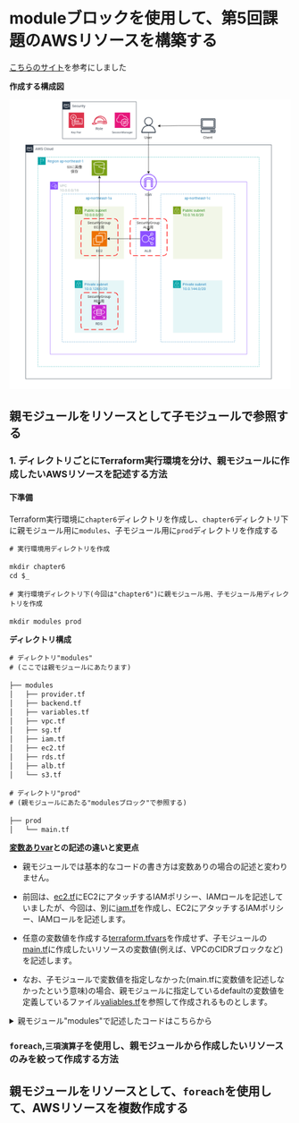 # moduleブロックを使用して、第5回課題のAWSリソースを構築する

[こちらのサイト](https://github.com/cnc4e/terraform-practice/blob/main/step5-module/README.md)を参考にしました

**作成する構成図**

![](../task/images/tf-1.png)

## 親モジュールをリソースとして子モジュールで参照する

### 1. ディレクトリごとにTerraform実行環境を分け、親モジュールに作成したいAWSリソースを記述する方法

#### 下準備
Terraform実行環境に`chapter6`ディレクトリを作成し、`chapter6`ディレクトリ下に親モジュール用に`modules`、子モジュール用に`prod`ディレクトリを作成する

```
# 実行環境用ディレクトリを作成

mkdir chapter6
cd $_

# 実行環境ディレクトリ下(今回は"chapter6")に親モジュール用、子モジュール用ディレクトリを作成

mkdir modules prod
```

**ディレクトリ構成**

```
# ディレクトリ"modules"
# (ここでは親モジュールにあたります)

├── modules
│   ├── provider.tf
│   ├── backend.tf
│   ├── variables.tf
│   ├── vpc.tf
│   ├── sg.tf
│   ├── iam.tf
│   ├── ec2.tf
│   ├── rds.tf
│   ├── alb.tf
│   └── s3.tf

# ディレクトリ"prod"
# (親モジュールにあたる"modulesブロック"で参照する)

├── prod
│   └── main.tf
```

**[変数ありvar](../var/var.md)との記述の違いと変更点**

* 親モジュールでは基本的なコードの書き方は変数ありの場合の記述と変わりません。
* 前回は、[ec2.tf](../var/ec2.tf)にEC2にアタッチするIAMポリシー、IAMロールを記述していましたが、今回は、別に[iam.tf](./file-1/iam.tf)を作成し、EC2にアタッチするIAMポリシー、IAMロールを記述します。

* 任意の変数値を作成する[terraform.tfvars](../var/terraform.tfvars)を作成せず、子モジュールの[main.tf]()に作成したいリソースの変数値(例えば、VPCのCIDRブロックなど)を記述します。
* なお、子モジュールで変数値を指定しなかった(main.tfに変数値を記述しなかったという意味)の場合、親モジュールに指定しているdefaultの変数値を定義しているファイル[valiables.tf](./file-1/variables.tf)を参照して作成されるものとします。

<details><summary>親モジュール"modules"で記述したコードはこちらから</summary>

#### provider.tf

[作成したコードはこちら](./file-1/provider.tf)

#### backend.tf

[作成したコードはこちら](./file-1/backend.tf)

#### variables.tf

[作成したコードはこちら](./file-1/variables.tf)

#### vpc.tf

[作成したコードはこちら](./file-1/vpc.tf)

#### sg.tf

[作成したコードはこちら](./file-1/sg.tf)

#### iam.tf

[作成したコードはこちら](./file-1/iam.tf)

#### ec2.tf

[作成したコードはこちら](./file-1/ec2.tf)

#### rds.tf

[作成したコードはこちら](./file-1/rds.tf)

#### alb.tf

[作成したコードはこちら](./file-1/alb.tf)

#### s3.tf

[作成したコードはこちら](./file-1/s3.tf)

</details>

### `foreach`,`三項演算子`を使用し、親モジュールから作成したいリソースのみを絞って作成する方法

## 親モジュールをリソースとして、`foreach`を使用して、AWSリソースを複数作成する
